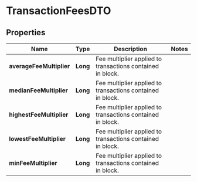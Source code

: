 

# TransactionFeesDTO


## Properties

| Name | Type | Description | Notes |
|------------ | ------------- | ------------- | -------------|
|**averageFeeMultiplier** | **Long** | Fee multiplier applied to transactions contained in block. |  |
|**medianFeeMultiplier** | **Long** | Fee multiplier applied to transactions contained in block. |  |
|**highestFeeMultiplier** | **Long** | Fee multiplier applied to transactions contained in block. |  |
|**lowestFeeMultiplier** | **Long** | Fee multiplier applied to transactions contained in block. |  |
|**minFeeMultiplier** | **Long** | Fee multiplier applied to transactions contained in block. |  |



